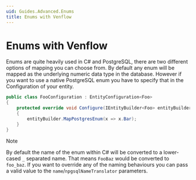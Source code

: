 ```yaml
---
uid: Guides.Advanced.Enums
title: Enums with Venflow
---
```


# Enums with Venflow

Enums are quite heavily used in C# and PostgreSQL, there are two different options of mapping you can choose from. By default any enum will be mapped as the underlying numeric data type in the database. However if you want to use a native PostgreSQL enum you have to specify that in the Configuration of your entity.

```cs
public class FooConfiguration : EntityConfiguration<Foo>
{
    protected override void Configure(IEntityBuilder<Foo> entityBuilder)
    {
        entityBuilder.MapPostgresEnum(x => x.Bar);
    }
}
```

> [!NOTE] 
> By default the name of the enum within C# will be converted to a lower-cased `_` separated name. That means `FooBaz` would be converted to `foo_baz`. If you want to override any of the naming behaviours you can pass a valid value to the `name`/`npgsqlNameTranslator` parameters.

